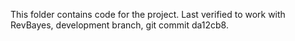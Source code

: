 This folder contains code for the project.
Last verified to work with RevBayes, development branch, git commit da12cb8.
